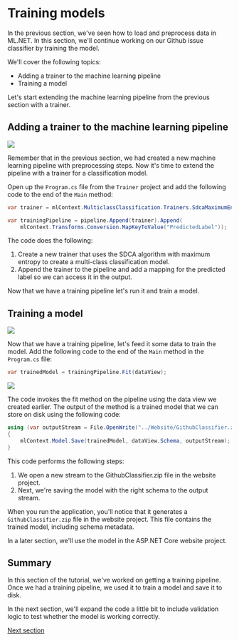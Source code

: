 # Training models

In the previous section, we've seen how to load and preprocess data in ML.NET.
In this section, we'll continue working on our Github issue classifier by
training the model.

We'll cover the following topics:

* Adding a trainer to the machine learning pipeline
* Training a model

Let's start extending the machine learning pipeline from the previous
section with a trainer.

## Adding a trainer to the machine learning pipeline

[![](http://img.youtube.com/vi/ehD6USfkZlY/0.jpg)](http://www.youtube.com/watch?v=ehD6USfkZlY "Add trainer to pipeline")

Remember that in the previous section, we had created a new machine learning
pipeline with preprocessing steps. Now it's time to extend the pipeline with a
trainer for a classification model.

Open up the `Program.cs` file from the `Trainer` project and add the following
code to the end of the `Main` method:

``` csharp
var trainer = mlContext.MulticlassClassification.Trainers.SdcaMaximumEntropy("Label", "Features");

var trainingPipeline = pipeline.Append(trainer).Append(
    mlContext.Transforms.Conversion.MapKeyToValue("PredictedLabel"));
```

The code does the following:

1. Create a new trainer that uses the SDCA algorithm with maximum entropy to
   create a multi-class classification model.
2. Append the trainer to the pipeline and add a mapping for the predicted label
   so we can access it in the output.

Now that we have a training pipeline let's run it and train a model.

## Training a model

[![](http://img.youtube.com/vi/qXtGWdBRnLE/0.jpg)](http://www.youtube.com/watch?v=qXtGWdBRnLE "Training a model")

Now that we have a training pipeline, let's feed it some data to train the
model. Add the following code to the end of the `Main` method in the
`Program.cs` file:

``` csharp
var trainedModel = trainingPipeline.Fit(dataView);
```

[![](http://img.youtube.com/vi/nRa9hkIJh_I/0.jpg)](http://www.youtube.com/watch?v=nRa9hkIJh_I "Saving the model")

The code invokes the fit method on the pipeline using the data view we created earlier.
The output of the method is a trained model that we can store on disk using the following code:

``` csharp
using (var outputStream = File.OpenWrite("../Website/GithubClassifier.zip"))
{
    mlContext.Model.Save(trainedModel, dataView.Schema, outputStream);
}
```

This code performs the following steps:

1. We open a new stream to the GithubClassifier.zip file in the website project.
2. Next, we're saving the model with the right schema to the output stream.

When you run the application, you'll notice that it generates a
`GithubClassifier.zip` file in the website project. This file contains the
trained model, including schema metadata.

In a later section, we'll use the model in the ASP.NET Core website project.

## Summary
In this section of the tutorial, we've worked on getting a training pipeline.
Once we had a training pipeline, we used it to train a model and save it to
disk.

In the next section, we'll expand the code a little bit to include validation
logic to test whether the model is working correctly.

[Next section](/docs/testing-models/README.md)